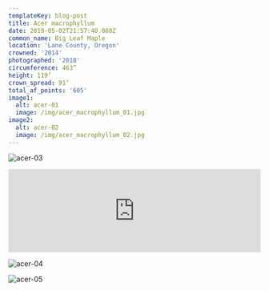 ```yaml
---
templateKey: blog-post
title: Acer macrophyllum
date: 2019-05-02T21:57:40.088Z
common_name: Big Leaf Maple
location: 'Lane County, Oregon'
crowned: '2014'
photographed: '2018'
circumference: 463”
height: 119’
crown_spread: 91’
total_af_points: '605'
image1:
  alt: acer-01
  image: /img/acer_macrophyllum_01.jpg
image2:
  alt: acer-02
  image: /img/acer_macrophyllum_02.jpg
---
```


![acer-03](/img/acer_macrophyllum_03.jpg 'acer-03')

<iframe width="100%" height="166" scrolling="no" frameborder="no" allow="autoplay" src="https://w.soundcloud.com/player/?url=https%3A//api.soundcloud.com/tracks/588503565&color=%233c402a&auto_play=false&hide_related=false&show_comments=true&show_user=true&show_reposts=false&show_teaser=true"></iframe>

![acer-04](/img/acer_macrophyllum_04.jpg 'acer-04')

![acer-05](/img/acer_macrophyllum_05.jpg 'acer-05')
